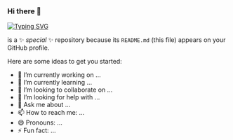 ### Hi there 👋

[![Typing SVG](https://readme-typing-svg.demolab.com?font=Fira+Code&size=24&pause=1000&color=F70000&random=false&width=435&lines=Bonsoir+!;Test+text+her+and+see+what+she+says+)](https://git.io/typing-svg)

 is a ✨ _special_ ✨ repository because its `README.md` (this file) appears on your GitHub profile.

Here are some ideas to get you started:

- 🔭 I’m currently working on ...
- 🌱 I’m currently learning ...
- 👯 I’m looking to collaborate on ...
- 🤔 I’m looking for help with ...
- 💬 Ask me about ...
- 📫 How to reach me: ...
- 😄 Pronouns: ...
- ⚡ Fun fact: ...


